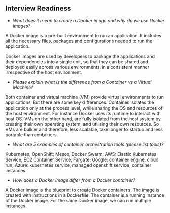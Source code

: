 ## Interview Readiness 
* <i> What does it mean to create a Docker image and why do we use Docker images? </i>

A Docker image is a pre-built environment to run an application. It includes all the necessary files, packages and configurations needed to run the application. 

Docker images are used by developers to package the applications and their dependencies into a single unit, so that they can be shared and deployed easily across various environments, in a consistent manner irrespective of the host environment. 

* <i> Please explain what is the difference from a Container vs a Virtual Machine? </i>

Both container and virtual machine (VM) provide virtual environments to run applications. But there are some key differences. Container isolates the application only at the process level, while sharing the OS and resources of the host environment. For instance Docker uses its runtime to interact with host OS. VMs on the other hand, are fully isolated from the host system by creating their own operating system, and utilising their own resources. So VMs are bulkier and therefore, less scalable, take longer to startup and less portable than containers.

* <i> What are 5 examples of container orchestration tools (please list tools)? </i>

Kubernetes; OpenShift; Mesos, Docker Swarm; AWS: Elastic Kubernetes Service, EC2 Container Service, Fargate; Google: container engine, cloud run; Azure: kubernetes service, managed openshift service, container instances

* <i> How does a Docker image differ from a Docker container? </i>

A Docker image is the blueprint to create Docker containers. The image is created with instructions in a Dockerfile. The container is a running instance of the Docker image. For the same Docker image, we can run multiple instances. 
